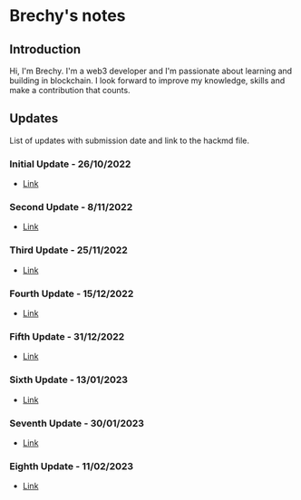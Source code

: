 # Brechy's notes

## Introduction

Hi, I'm Brechy. I'm a web3 developer and I'm passionate about learning and building in blockchain. I look forward to improve my knowledge, skills and make a contribution that counts.

## Updates

List of updates with submission date and link to the hackmd file.

### Initial Update - 26/10/2022

 - [Link](https://hackmd.io/@brech1/epf-update-1)

### Second Update - 8/11/2022

 - [Link](https://hackmd.io/@brech1/epf-update-2)

### Third Update - 25/11/2022

 - [Link](https://hackmd.io/@brech1/epf-update-3)

### Fourth Update - 15/12/2022

 - [Link](https://hackmd.io/@brech1/epf-update-4)

### Fifth Update - 31/12/2022

 - [Link](https://hackmd.io/@brech1/epf-update-5)

### Sixth Update - 13/01/2023

 - [Link](https://hackmd.io/@brech1/epf-update-6)

### Seventh Update - 30/01/2023

 - [Link](https://hackmd.io/@brech1/epf-update-7)

### Eighth Update - 11/02/2023

 - [Link](https://hackmd.io/@brech1/epf-update-8)
